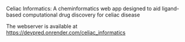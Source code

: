 Celiac Informatics: A cheminformatics web app designed to aid ligand-based computational drug discovery for celiac disease

The webserver is available at https://devpred.onrender.com/celiac_informatics
